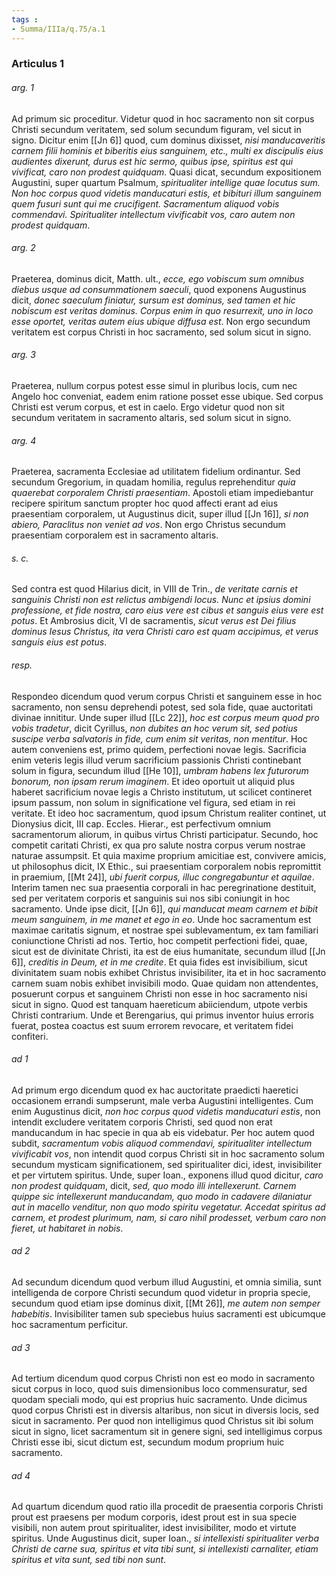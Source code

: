 ```yaml
---
tags : 
- Summa/IIIa/q.75/a.1
---
```


### Articulus 1

###### arg. 1
Ad primum sic proceditur. Videtur quod in hoc sacramento non sit corpus Christi secundum veritatem, sed solum secundum figuram, vel sicut in signo. Dicitur enim [[Jn 6]] quod, cum dominus dixisset, *nisi manducaveritis carnem filii hominis et biberitis eius sanguinem, etc., multi ex discipulis eius audientes dixerunt, durus est hic sermo, quibus ipse, spiritus est qui vivificat, caro non prodest quidquam*. Quasi dicat, secundum expositionem Augustini, super quartum Psalmum, *spiritualiter intellige quae locutus sum. Non hoc corpus quod videtis manducaturi estis, et bibituri illum sanguinem quem fusuri sunt qui me crucifigent. Sacramentum aliquod vobis commendavi. Spiritualiter intellectum vivificabit vos, caro autem non prodest quidquam*.

###### arg. 2
Praeterea, dominus dicit, Matth. ult., *ecce, ego vobiscum sum omnibus diebus usque ad consummationem saeculi*, quod exponens Augustinus dicit, *donec saeculum finiatur, sursum est dominus, sed tamen et hic nobiscum est veritas dominus. Corpus enim in quo resurrexit, uno in loco esse oportet, veritas autem eius ubique diffusa est*. Non ergo secundum veritatem est corpus Christi in hoc sacramento, sed solum sicut in signo.

###### arg. 3
Praeterea, nullum corpus potest esse simul in pluribus locis, cum nec Angelo hoc conveniat, eadem enim ratione posset esse ubique. Sed corpus Christi est verum corpus, et est in caelo. Ergo videtur quod non sit secundum veritatem in sacramento altaris, sed solum sicut in signo.

###### arg. 4
Praeterea, sacramenta Ecclesiae ad utilitatem fidelium ordinantur. Sed secundum Gregorium, in quadam homilia, regulus reprehenditur *quia quaerebat corporalem Christi praesentiam*. Apostoli etiam impediebantur recipere spiritum sanctum propter hoc quod affecti erant ad eius praesentiam corporalem, ut Augustinus dicit, super illud [[Jn 16]], *si non abiero, Paraclitus non veniet ad vos*. Non ergo Christus secundum praesentiam corporalem est in sacramento altaris.

###### s. c.
Sed contra est quod Hilarius dicit, in VIII de Trin., *de veritate carnis et sanguinis Christi non est relictus ambigendi locus. Nunc et ipsius domini professione, et fide nostra, caro eius vere est cibus et sanguis eius vere est potus*. Et Ambrosius dicit, VI de sacramentis, *sicut verus est Dei filius dominus Iesus Christus, ita vera Christi caro est quam accipimus, et verus sanguis eius est potus*.

###### resp.
Respondeo dicendum quod verum corpus Christi et sanguinem esse in hoc sacramento, non sensu deprehendi potest, sed sola fide, quae auctoritati divinae innititur. Unde super illud [[Lc 22]], *hoc est corpus meum quod pro vobis tradetur*, dicit Cyrillus, *non dubites an hoc verum sit, sed potius suscipe verba salvatoris in fide, cum enim sit veritas, non mentitur*. Hoc autem conveniens est, primo quidem, perfectioni novae legis. Sacrificia enim veteris legis illud verum sacrificium passionis Christi continebant solum in figura, secundum illud [[He 10]], *umbram habens lex futurorum bonorum, non ipsam rerum imaginem*. Et ideo oportuit ut aliquid plus haberet sacrificium novae legis a Christo institutum, ut scilicet contineret ipsum passum, non solum in significatione vel figura, sed etiam in rei veritate. Et ideo hoc sacramentum, quod ipsum Christum realiter continet, ut Dionysius dicit, III cap. Eccles. Hierar., est perfectivum omnium sacramentorum aliorum, in quibus virtus Christi participatur. Secundo, hoc competit caritati Christi, ex qua pro salute nostra corpus verum nostrae naturae assumpsit. Et quia maxime proprium amicitiae est, convivere amicis, ut philosophus dicit, IX Ethic., sui praesentiam corporalem nobis repromittit in praemium, [[Mt 24]], *ubi fuerit corpus, illuc congregabuntur et aquilae*. Interim tamen nec sua praesentia corporali in hac peregrinatione destituit, sed per veritatem corporis et sanguinis sui nos sibi coniungit in hoc sacramento. Unde ipse dicit, [[Jn 6]], *qui manducat meam carnem et bibit meum sanguinem, in me manet et ego in eo*. Unde hoc sacramentum est maximae caritatis signum, et nostrae spei sublevamentum, ex tam familiari coniunctione Christi ad nos. Tertio, hoc competit perfectioni fidei, quae, sicut est de divinitate Christi, ita est de eius humanitate, secundum illud [[Jn 6]], *creditis in Deum, et in me credite*. Et quia fides est invisibilium, sicut divinitatem suam nobis exhibet Christus invisibiliter, ita et in hoc sacramento carnem suam nobis exhibet invisibili modo. Quae quidam non attendentes, posuerunt corpus et sanguinem Christi non esse in hoc sacramento nisi sicut in signo. Quod est tanquam haereticum abiiciendum, utpote verbis Christi contrarium. Unde et Berengarius, qui primus inventor huius erroris fuerat, postea coactus est suum errorem revocare, et veritatem fidei confiteri.

###### ad 1
Ad primum ergo dicendum quod ex hac auctoritate praedicti haeretici occasionem errandi sumpserunt, male verba Augustini intelligentes. Cum enim Augustinus dicit, *non hoc corpus quod videtis manducaturi estis*, non intendit excludere veritatem corporis Christi, sed quod non erat manducandum in hac specie in qua ab eis videbatur. Per hoc autem quod subdit, *sacramentum vobis aliquod commendavi, spiritualiter intellectum vivificabit vos*, non intendit quod corpus Christi sit in hoc sacramento solum secundum mysticam significationem, sed spiritualiter dici, idest, invisibiliter et per virtutem spiritus. Unde, super Ioan., exponens illud quod dicitur, *caro non prodest quidquam*, dicit, *sed, quo modo illi intellexerunt. Carnem quippe sic intellexerunt manducandam, quo modo in cadavere dilaniatur aut in macello venditur, non quo modo spiritu vegetatur. Accedat spiritus ad carnem, et prodest plurimum, nam, si caro nihil prodesset, verbum caro non fieret, ut habitaret in nobis*.

###### ad 2
Ad secundum dicendum quod verbum illud Augustini, et omnia similia, sunt intelligenda de corpore Christi secundum quod videtur in propria specie, secundum quod etiam ipse dominus dixit, [[Mt 26]], *me autem non semper habebitis*. Invisibiliter tamen sub speciebus huius sacramenti est ubicumque hoc sacramentum perficitur.

###### ad 3
Ad tertium dicendum quod corpus Christi non est eo modo in sacramento sicut corpus in loco, quod suis dimensionibus loco commensuratur, sed quodam speciali modo, qui est proprius huic sacramento. Unde dicimus quod corpus Christi est in diversis altaribus, non sicut in diversis locis, sed sicut in sacramento. Per quod non intelligimus quod Christus sit ibi solum sicut in signo, licet sacramentum sit in genere signi, sed intelligimus corpus Christi esse ibi, sicut dictum est, secundum modum proprium huic sacramento.

###### ad 4
Ad quartum dicendum quod ratio illa procedit de praesentia corporis Christi prout est praesens per modum corporis, idest prout est in sua specie visibili, non autem prout spiritualiter, idest invisibiliter, modo et virtute spiritus. Unde Augustinus dicit, super Ioan., *si intellexisti spiritualiter verba Christi de carne sua, spiritus et vita tibi sunt, si intellexisti carnaliter, etiam spiritus et vita sunt, sed tibi non sunt*.


